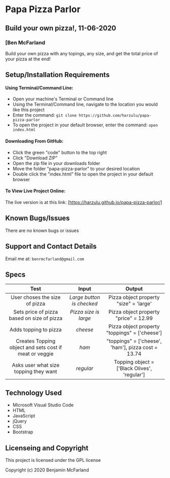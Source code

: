 # Papa Pizza Parlor

## Build your own pizza!, 11-06-2020

### [Ben McFarland

Build your own pizza with any topings, any size, and get the total price of your pizza at the end!

## Setup/Installation Requirements

#### Using Terminal/Command Line:
* Open your machine's Terminal or Command line
* Using the Terminal/Command line, navigate to the location you would like this project
* Enter the command: `git clone https://github.com/harzulu/papa-pizza-parlor`
* To open the project in your default browser, enter the command: `open index.html`

#### Downloading From GitHub:
* Click the green "code" button to the top right
* Click "Download ZIP"
* Open the zip file in your downloads folder
* Move the folder "papa-pizza-parlor" to your desired location
* Double click the "index.html" file to open the project in your default browser

#### To View Live Project Online:
The live version is at this link:
[https://harzulu.github.io/papa-pizza-parlor/]

## Known Bugs/Issues

There are no known bugs or issues

## Support and Contact Details

Email me at: `benrmcfarland@gmail.com`

## Specs

|Test | Input | Output|
|:---:| :---: | :---: |
| User choses the size of pizza | *Large button is checked* | Pizza object property "size" = 'large' |
| Sets price of pizza based on size of pizza | *Pizza size is large* | Pizza object property "price" = 12.99 |
| Adds topping to pizza | *cheese* | Pizza object property "toppings" = ['cheese'] |
| Creates Topping object and sets cost if meat or veggie | *ham* | "toppings" = ['cheese', 'ham'], pizza cost = 13.74 |
| Asks user what size topping they want  | *regular* | Topping object = ['Black Olives', 'regular'] |

## Technology Used

* Microsoft Visual Studio Code
* HTML
* JavaScript
* jQuery
* CSS
* Bootstrap

## Licenseing and Copyright

This project is licensed under the GPL license

Copyright (c) 2020 Benjamin McFarland